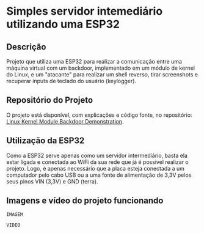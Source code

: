# Simples servidor intemediário utilizando uma ESP32

## Descrição

Projeto que utiliza uma ESP32 para realizar a comunicação entre uma máquina virtual com um backdoor, implementado em um módulo de kernel do Linux, e um "atacante" para realizar um shell reverso, tirar screenshots e recuperar inputs de teclado do usuário (keylogger).

## Repositório do Projeto

O projeto está disponível, com explicações e código fonte, no repositório: [Linux Kernel Module Backdoor Demonstration](https://github.com/matheuspd/Linux-Kernel-Module-Backdoor-Demonstration).

## Utilização da ESP32

Como a ESP32 serve apenas como um servidor intermediário, basta ela estar ligada e conectada ao WiFi da sua rede que já é possível realizar o projeto. Logo, é apenas necessário que a placa esteja conectada a um computador pelo cabo USB ou a uma fonte de alimentação de 3,3V pelos seus pinos VIN (3,3V) e GND (terra).

## Imagens e vídeo do projeto funcionando

`IMAGEM`

`VIDEO`